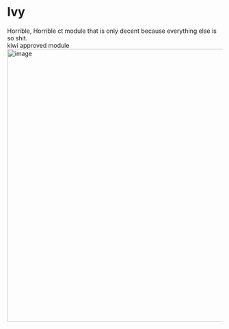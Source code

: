 # Ivy
Horrible, Horrible ct module that is only decent because everything else is so shit.
</br> kiwi approved module
<img width="638" alt="image" src="https://github.com/user-attachments/assets/6110b009-7eff-4bca-b3ba-08201a59ba16" />
